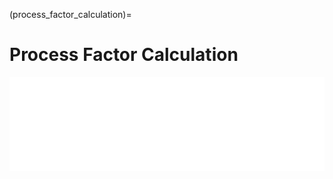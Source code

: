 (process_factor_calculation)=
# Process Factor Calculation 

<iframe  class="no-x-scroll" style="width: 100%;" src="../../_static/interactivity/html/pi_process.html" frameBorder="0" onload="this.style.height = this.contentWindow.document.documentElement.scrollHeight + 'px';"></iframe>